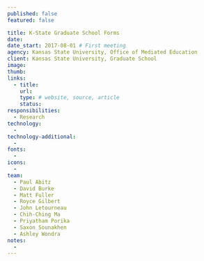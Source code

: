 ```yaml
---
published: false
featured: false

title: K-State Graduate School Forms
date:
date_start: 2017-08-01 # First meeting
agency: Kansas State University, Office of Mediated Education
client: Kansas State University, Graduate School
image:
thumb:
links:
  - title:
    url:
    type: # website, source, article
    status:
responsibilities:
  - Research
technology:
  -
technology-additional:
  -
fonts:
  -
icons:
  -
team:
  - Paul Abitz
  - David Burke
  - Matt Fuller
  - Royce Gilbert
  - John Letourneau
  - Chih-Ching Ma
  - Priyatham Porika
  - Saxon Sounakhen
  - Ashley Wondra
notes:
  -
---
```

